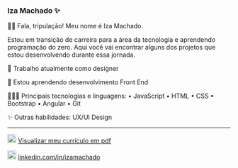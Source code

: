 ### Iza Machado ✨

👋🏽 Fala, tripulação! Meu nome é Iza Machado.

 Estou em transição de carreira para a área da tecnologia e aprendendo programação do zero.
 Aqui você vai encontrar alguns dos projetos que estou desenvolvendo durante essa jornada.
 
🔭 Trabalho atualmente como designer
 
🌱 Estou aprendendo desenvolvimento Front End
 
 👩🏽‍💻 Principais tecnologias e linguagens: • JavaScript • HTML • CSS • Bootstrap • Angular • Git

✨ Outras habilidades: UX/UI Design

____

[<img src='https://cdn.icon-icons.com/icons2/3641/PNG/512/download_yellow_button_icon_227822.png' alt='download' height='20'>](https://github.com/machadinhacega/machadinhacega/blob/master/Curriculo-IzaMachado.pdf) [ Visualizar meu currículo em pdf](https://github.com/machadinhacega/machadinhacega/blob/master/Curriculo-IzaMachado.pdf)   

[<img src='https://i.pinimg.com/1200x/1f/fa/fe/1ffafe24a94a7dbaa4133f1b6604f3d4.jpg' alt='linkedin' height='20'>](https://www.linkedin.com/in/izamachado) [linkedin.com/in/izamachado](https://www.linkedin.com/in/izamachado)

<!--
**machadinhacega/machadinhacega** is a ✨ _special_ ✨ repository because its `README.md` (this file) appears on your GitHub profile.

Here are some ideas to get you started:
👋 
- 🔭 I’m currently working at a design company
- 🌱 I’m currently learning UX desigh
- 👯 I’m looking to collaborate on ...
- 🤔 I’m looking for help with ...
- 💬 Ask me about ...
- 📫 How to reach me: ...
- 😄 Pronouns: ...
  - ⚡ Fun fact: ...
### PESSOA
#### COISA
C++ dev, AI enthusiast and excited about low level development, evolutionary computing & agent based modeling. Currently working on the artificial intelligence research field.

* Master's student in Algorithms, Optimization and Computational Intelligence at the State University of Ceará - UECE;
* Bachelor degree in Computer Science at the State University of Ceará - UECE;
* 4 years of development experience;
* Experience with low level development and communication with hardware devices;
* Experience with agent based simulations.

Skills: C++, Python, NetLogo, Qt, Git, Scrum

:telescope: I’m currently working on improving my skills. 
:seedling: I’m currently learning about computer vision, MediaPipe and Rust. 
:people_with_bunny_ears_partying: I’m looking to collaborate on fun projects that involves C++, Python or that help me learning Rust! 
:thinking: I’m looking for help with learning about communication between MediaPipe and OpenCV. 
:speech_balloon: Ask me about any of my skills! 
:mailbox: How to reach me: you can send me an email at luana_brasil@hotmail.com or on my social networks listed bellow! 
:smile: Pronouns: She/Her 

[<img src='https://cdn.jsdelivr.net/npm/simple-icons@3.0.1/icons/github.svg' alt='github' height='40'>](https://github.com/luabras)  [<img src='https://cdn.jsdelivr.net/npm/simple-icons@3.0.1/icons/linkedin.svg' alt='linkedin' height='40'>](https://www.linkedin.com/in/luanabrasil/)  [<img src='https://cdn.jsdelivr.net/npm/simple-icons@3.0.1/icons/instagram.svg' alt='instagram' height='40'>](https://www.instagram.com/luabras92/)  [<img src='https://cdn.jsdelivr.net/npm/simple-icons@3.0.1/icons/twitter.svg' alt='twitter' height='40'>](https://twitter.com/luabras)

![Github stats](https://github-readme-stats.vercel.app/api?username=luabras&show_icons=true)![Profile views](https://gpvc.arturio.dev/luabras)

